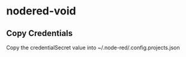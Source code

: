 # nodered-void


## Copy Credentials
Copy the credentialSecret value into ~/.node-red/.config.projects.json

